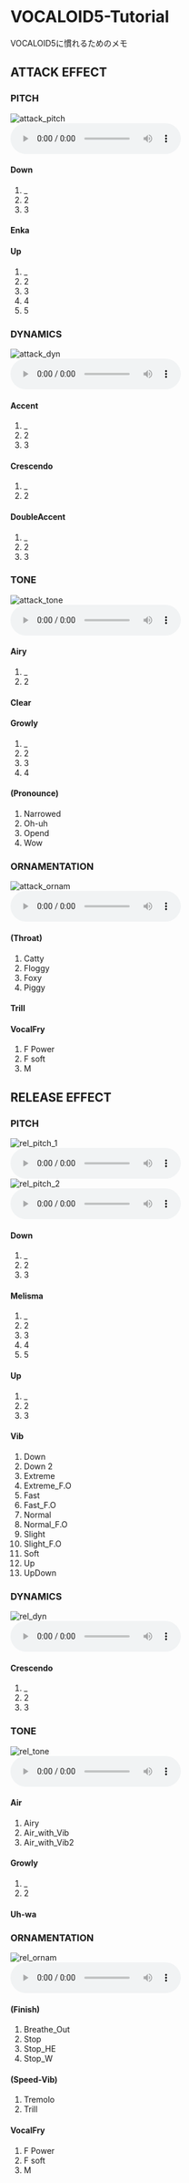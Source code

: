 # VOCALOID5-Tutorial
VOCALOID5に慣れるためのメモ

## ATTACK EFFECT
### PITCH
![attack_pitch](image/attack_pitch.png)<br>
<audio src="sound/attack_pitch.mp3" controls></audio><br>
#### Down
1. _
2. 2
3. 3
#### Enka
#### Up
1. _
2. 2
3. 3
4. 4
5. 5
### DYNAMICS
![attack_dyn](image/attack_dyn.png)<br>
<audio src="sound/attack_dyn.mp3" controls></audio><br>
#### Accent
1. _
2. 2
3. 3
#### Crescendo
1. _
2. 2
#### DoubleAccent
1. _
2. 2
3. 3
### TONE
![attack_tone](image/attack_tone.png)<br>
<audio src="sound/attack_tone.mp3" controls></audio><br>
#### Airy
1. _
2. 2
#### Clear
#### Growly
1. _
2. 2
3. 3
4. 4
#### (Pronounce)
1. Narrowed
2. Oh-uh
3. Opend
4. Wow
### ORNAMENTATION
![attack_ornam](image/attack_ornam.png)<br>
<audio src="sound/attack_ornam.mp3" controls></audio><br>
#### (Throat)
1. Catty
2. Floggy
3. Foxy
4. Piggy
#### Trill
#### VocalFry
1. F Power
2. F soft
3. M

## RELEASE EFFECT
### PITCH
![rel_pitch_1](image/rel_pitch_1.png)<br>
<audio src="sound/rel_pitch_1.mp3" controls></audio><br>
![rel_pitch_2](image/rel_pitch_2.png)<br>
<audio src="sound/rel_pitch_2.mp3" controls></audio><br>
#### Down
1. _
2. 2
3. 3
#### Melisma
1. _
2. 2
3. 3
4. 4
5. 5
#### Up
1. _
2. 2
3. 3
#### Vib
1. Down
2. Down 2
3. Extreme
4. Extreme_F.O
5. Fast
6. Fast_F.O
7. Normal
8. Normal_F.O
9. Slight
10. Slight_F.O
11. Soft
12. Up
13. UpDown
### DYNAMICS
![rel_dyn](image/rel_dyn.png)<br>
<audio src="sound/rel_dyn.mp3" controls></audio><br>
#### Crescendo
1. _
2. 2
3. 3
### TONE
![rel_tone](image/rel_tone.png)<br>
<audio src="sound/rel_tone.mp3" controls></audio><br>
#### Air
1. Airy
2. Air_with_Vib
3. Air_with_Vib2
#### Growly
1. _
2. 2
#### Uh-wa
### ORNAMENTATION
![rel_ornam](image/rel_ornam.png)<br>
<audio src="sound/rel_ornam.mp3" controls></audio><br>
#### (Finish)
1. Breathe_Out
2. Stop
3. Stop_HE
4. Stop_W
#### (Speed-Vib)
1. Tremolo
2. Trill
#### VocalFry
1. F Power
2. F soft
3. M